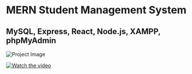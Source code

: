 # MERN Student Management System
## MySQL, Express, React, Node.js, XAMPP, phpMyAdmin

![Project Image](image_url_here)

[![Watch the video](video_thumbnail_url_here)]([video_url_here](https://github.com/debamitr1012/mern-student/blob/main/demo_video.mp4)https://github.com/debamitr1012/mern-student/blob/main/demo_video.mp4)
